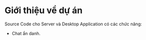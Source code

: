 # Giới thiệu về dự án
Source Code cho Server và Desktop Application có các chức năng:
- Chat ẩn danh.
